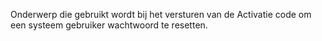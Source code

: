Onderwerp die gebruikt wordt bij het versturen van de Activatie code om een systeem gebruiker wachtwoord te resetten.